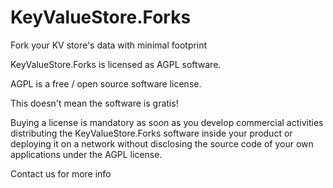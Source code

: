# KeyValueStore.Forks
Fork your KV store's data with minimal footprint





KeyValueStore.Forks is licensed as AGPL software.

AGPL is a free / open source software license.

This doesn't mean the software is gratis!

Buying a license is mandatory as soon as you develop commercial activities distributing the KeyValueStore.Forks software inside your product or deploying it on a network without disclosing the source code of your own applications under the AGPL license.

Contact us for more info
